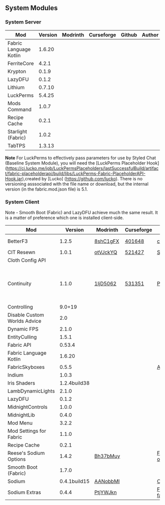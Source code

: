 ## System Modules

### System Server

|Mod|Version|Modrinth|Curseforge|Github|Author|Support|
|-|-|-|-|-|-|-|
|Fabric Language Kotlin|1.6.20| | | | |
|FerriteCore|4.2.1| | | | |
|Krypton|0.1.9 | | | |
|LazyDFU|0.1.2| | | | |
|Lithium|0.7.10| | | | |
|LuckPerms|5.4.25| | | | |
|Mods Command|1.0.7| | | | |
|Recipe Cache|0.2.1| | | | |
|Starlight (Fabric)|1.0.2| | | | |
|TabTPS|1.3.13| | | | |

**Note** For LuckPerms to effectively pass parameters for use by Styled Chat (Baseline System Module), you will need the [LuckPerms Placeholder Hook] (https://ci.lucko.me/job/LuckPermsPlaceholders/lastSuccessfulBuild/artifact/fabric-placeholderapi/build/libs/LuckPerms-Fabric-PlaceholderAPI-Hook.jar),created by [Lucko] (https://github.com/lucko).  There is no versioning asssociated with the file name or download, but the internal version (in the fabric.mod.json file) is 5.1.


### System Client

Note - Smooth Boot (Fabric) and LazyDFU achieve much the same result.  It is a matter of preference which one is installed client-side.

|Mod|Version|Modrinth|Curseforge|Github|Author|Support|
|-|-|-|-|-|-|-|
|BetterF3|1.2.5|[8shC1gFX](https://modrinth.com/mod/betterf3)|[401648](https://www.curseforge.com/minecraft/mc-mods/betterf3) |[cominixo/BetterF3](https://github.com/cominixo/BetterF3)|[treyruffy](https://github.com/TreyRuffy), [cominixo](https://github.com/cominixo)|[TreyRuffy](https://www.buymeacoffee.com/TreyRuffy), [cominixo](https://ko-fi.com/cominixo) |
|CIT Resewn|1.0.1|[otVJckYQ](https://modrinth.com/mod/cit-resewn) |[521427](https://www.curseforge.com/minecraft/mc-mods/cit-resewn)|[SHsuperCM/CITResewn](https://github.com/SHsuperCM/CITResewn)|[SHsuperCM](https://www.curseforge.com/members/shsupercm/projects) | |
|Cloth Config API| | | | |
|Continuity|1.1.0|[1IjD5062](https://modrinth.com/mod/continuity) |[531351](https://www.curseforge.com/minecraft/mc-mods/continuity) |[PepperCode1/Continuity](https://github.com/PepperCode1/Continuity) |[Curseforge - Pepper_Bell](https://www.curseforge.com/members/pepper_bell/projects), [Github - PepperCode1](https://github.com/PepperCode1), [Modrinth - PepperCode1](https://modrinth.com/user/peppercode1) | |
|Controlling|9.0+19| | | | |
|Disable Custom Worlds Advice|2.0| | | | |
|Dynamic FPS|2.1.0| | | | |
|EntityCulling|1.5.1| | | | |
|Fabric API|0.53.4| | | | |
|Fabric Language Kotlin|1.6.20| | | | |
|FabricSkyboxes|0.5.5| | |[AMereBagatelle/fabricskyboxes](https://github.com/AMereBagatelle/fabricskyboxes) | | |
|Indium|1.0.3| | | | |
|Iris Shaders|1.2.4build38 | | | |
|LambDynamicLights|2.1.0| | | | |
|LazyDFU|0.1.2| | | | |
|MidnightControls|1.0.0| | | | |
|MidnightLib|0.4.0| | | | |
|Mod Menu|3.2.2| | | | |
|Mod Settings for Fabric|1.1.0| | | | |
|Recipe Cache|0.2.1| | | | |
|Reese's Sodium Options|1.4.2|[Bh37bMuy](https://modrinth.com/mod/reeses-sodium-options) | |[FlashyReese/reeses-sodium-options](https://github.com/FlashyReese/reeses-sodium-options) | [FlashyReese](https://modrinth.com/user/FlashyReese)|[Ko-fi](https://ko-fi.com/flashyreese) |
|Smooth Boot (Fabric)|1.7.0| | | | |
|Sodium|0.4.1build15|[AANobbMI](https://modrinth.com/mod/sodium) | |[CaffeineMC/sodium-fabric](https://github.com/CaffeineMC/sodium-fabric) |[jellysquid3](https://modrinth.com/user/jellysquid3) |[Ko-fi](https://ko-fi.com/jellysquid_) |
|Sodium Extras|0.4.4|[PtjYWJkn](https://modrinth.com/mod/sodium-extra)| |[FlashyReese/sodium-extra-fabric](https://github.com/FlashyReese/sodium-extra-fabric)| [FlashyReese](https://modrinth.com/user/FlashyReese)|[Ko-fi](https://ko-fi.com/flashyreese) |


